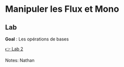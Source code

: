 <!-- .slide: class="exercice" -->
# Manipuler les Flux et Mono

## Lab
**Goal** : Les opérations de bases

[👉 Lab 2](https://github.com/sfeir-open-source/sfeir-school-java-reactive/blob/main/steps/01-reactor-basics/src/main/java/com/sfeir/schools/java/reactorbasics/commons/WorkshopFluxTransformations.java)

Notes:
Nathan
